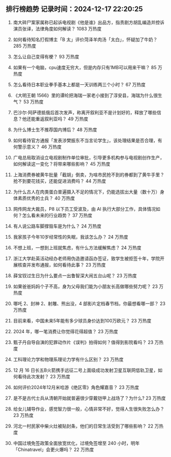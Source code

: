 
## 排行榜趋势 记录时间：2024-12-17 22:20:25
  
  1. 南大碎尸案家属称已起诉电视剧《他是谁》出品方，指责剧方胡乱编造并控诉演员张译，法律角度如何解读？ 1083 万热度
    
  2. 如何看待知名打假博主「B 太」评价菏泽羊肉汤「太白」，怀疑加了牛奶？ 285 万热度
    
  3. 怎么让自己变得有梗？ 93 万热度
    
  4. 如果有一个电脑，cpu速度无穷大，但是内存只有1MB可以用来干嘛？ 85 万热度
    
  5. 怎么看待日本职业拳手基本上都是一天训练两三个小时？ 67 万热度
    
  6. 《大明王朝 1566》里的谭纶把海瑞一家老小接到了淳安县，海瑞为什么很生气？ 53 万热度
    
  7. 巴沙尔·阿萨德抵俄后首次发声，称离开叙利亚不是计划好的，释放了哪些信息？他还能重返叙利亚吗？ 49 万热度
    
  8. 为什么博士生不推荐国内博后？ 48 万热度
    
  9. 如何看待官方通报「发表涉樊振东不当言论学生」，该处理结果是否合理，有何警示意义？ 46 万热度
    
  10. 广电总局取消设立电视剧制作单位审批，引导更多机构参与电视剧创作生产，如何解读这一变化？将带来哪些影响？ 45 万热度
    
  11. 上海消费券被黄牛批量「截胡」倒卖，为啥市民抢不到的券都到了黄牛手里？抢不到要花钱买，还能促进消费吗？ 44 万热度
    
  12. 为什么古人在肉类蛋白普遍摄入不足的情况下，仍能选拔出大量（数十万）身体素质优秀的士兵？ 40 万热度
    
  13. 网传网龙大裁员，P8 以下员工受波及，由 AI 执行大部分工作，具体情况如何？怎么看未来的行业趋势？ 37 万热度
    
  14. 有人说公路车脚撑毁车是为什么？ 24 万热度
    
  15. 我家孩子今年10岁经常性的失眠，我该怎么办？ 24 万热度
    
  16. 不想上班，一想到上班就焦虑，有什么方法缓解焦虑？ 24 万热度
    
  17. 浙江大学赴英活动经办老师用伪造邀请函办签证，致学生被拒签十年，学院开展核查并发布通报，如何看待此事？ 23 万热度
    
  18. 薛宝钗过生日为什么要点一出鲁智深大闹五台山呢？ 23 万热度
    
  19. 如果爸爸妈妈个子不高，身为父母我们能为小朋友长高做哪些努力呢？ 23 万热度
    
  20. 哪吒 2、封神 2、射雕、熊出没，4 部影片定档春节档，你最想看哪一部？ 23 万热度
    
  21. 目前来看，中国未来5年能有多少球员身价达到100万欧元？ 23 万热度
    
  22. 2024 年，哪一笔消费让你觉得花得超值？ 23 万热度
    
  23. 甄子丹自导自演的犯罪动作片《误判》拍得如何？值得到影院看吗？ 23 万热度
    
  24. 工科理论力学和物理系理论力学有什么区别？ 23 万热度
    
  25. 12 月 16 日长五B火箭携手远征二号上面级成功发射卫星互联网低轨卫星，如何看待此次发射？ 23 万热度
    
  26. 如何评价2024年12月米哈游《绝区零》角色耀嘉音？ 23 万热度
    
  27. 是不是古代士兵从清朝开始就普遍很少穿戴铠甲上战场了？为什么? 23 万热度
    
  28. 给女儿辅导作业，感觉智力很一般，心情非常不好，觉得人生很失败怎么办？ 23 万热度
    
  29. 河北一村民家中柴火灶被贴封条，他们的日常生活受到了哪些影响？ 22 万热度
    
  30. 中国过境免签政策全面放宽优化，过境免签增至 240 小时，明年「Chinatravel」会更火爆吗？ 22 万热度
    